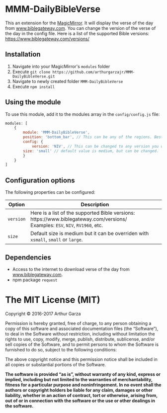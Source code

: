 # MMM-DailyBibleVerse
This an extension for the [MagicMirror](https://github.com/MichMich/MagicMirror). It will display the verse of the day from www.biblegateway.com. You can change the version of the verse of the day in the config file. Here is a list of the supported Bible versions: https://www.biblegateway.com/versions/

## Installation
1. Navigate into your MagicMirror's `modules` folder 
2. Execute `git clone https://github.com/arthurgarzajr/MMM-DailyBibleVerse.git`
3. Navigate to newly created folder `MMM-DailyBibleVerse`
4. Execute `npm install`

## Using the module

To use this module, add it to the modules array in the `config/config.js` file:
````javascript
modules: [
	{
		module: 'MMM-DailyBibleVerse',
		position: 'bottom_bar',	// This can be any of the regions. Best result is in the bottom_bar as verses can take multiple lines in a day.
		config: {
            version: 'NIV', // This can be changed to any version you want that is offered by Bible Gateway. For a list, go here: https://www.biblegateway.com/versions/,
	    size: 'small' // default value is medium, but can be changed. 
		}
	}
]
````

## Configuration options

The following properties can be configured:


<table width="100%">
	<!-- why, markdown... -->
	<thead>
		<tr>
			<th>Option</th>
			<th width="100%">Description</th>
		</tr>
	<thead>
	<tbody>
		<tr>
			<td><code>version</code></td>
			<td>Here is a list of the supported Bible versions: https://www.biblegateway.com/versions/
      <br/>
      Examples: <code>ESV</code>, <code>NIV</code>, <code>RV1960</code>, etc.
			</td>
		</tr>
		<tr>
			<td><code>size</code></td>
			<td>Default size is medium but it can be overriden with <code>xsmall</code>, <code>small</code> or <code>large</code>.</td>
		</tr>
	</tbody>
</table>

## Dependencies
- Access to the internet to download verse of the day from www.biblegateway.com.
- npm package `request`

The MIT License (MIT)
=====================

Copyright © 2016-2017 Arthur Garza

Permission is hereby granted, free of charge, to any person
obtaining a copy of this software and associated documentation
files (the “Software”), to deal in the Software without
restriction, including without limitation the rights to use,
copy, modify, merge, publish, distribute, sublicense, and/or sell
copies of the Software, and to permit persons to whom the
Software is furnished to do so, subject to the following
conditions:

The above copyright notice and this permission notice shall be
included in all copies or substantial portions of the Software.

**The software is provided “as is”, without warranty of any kind, express or implied, including but not limited to the warranties of merchantability, fitness for a particular purpose and noninfringement. In no event shall the authors or copyright holders be liable for any claim, damages or other liability, whether in an action of contract, tort or otherwise, arising from, out of or in connection with the software or the use or other dealings in the software.**
